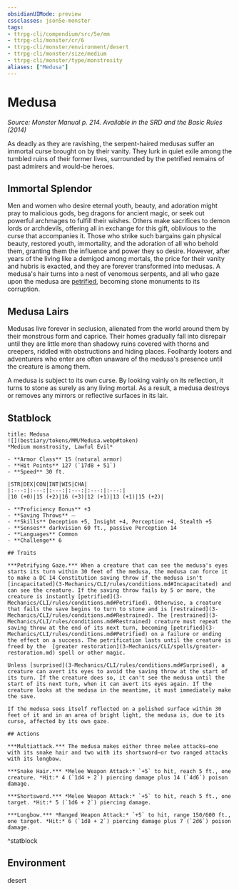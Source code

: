 ```yaml
---
obsidianUIMode: preview
cssclasses: json5e-monster
tags:
- ttrpg-cli/compendium/src/5e/mm
- ttrpg-cli/monster/cr/6
- ttrpg-cli/monster/environment/desert
- ttrpg-cli/monster/size/medium
- ttrpg-cli/monster/type/monstrosity
aliases: ["Medusa"]
---
```

# Medusa
*Source: Monster Manual p. 214. Available in the <span title='Systems Reference Document (5.1)'>SRD</span> and the Basic Rules (2014)*  

As deadly as they are ravishing, the serpent-haired medusas suffer an immortal curse brought on by their vanity. They lurk in quiet exile among the tumbled ruins of their former lives, surrounded by the petrified remains of past admirers and would-be heroes.

## Immortal Splendor

Men and women who desire eternal youth, beauty, and adoration might pray to malicious gods, beg dragons for ancient magic, or seek out powerful archmages to fulfill their wishes. Others make sacrifices to demon lords or archdevils, offering all in exchange for this gift, oblivious to the curse that accompanies it. Those who strike such bargains gain physical beauty, restored youth, immortality, and the adoration of all who behold them, granting them the influence and power they so desire. However, after years of the living like a demigod among mortals, the price for their vanity and hubris is exacted, and they are forever transformed into medusas. A medusa's hair turns into a nest of venomous serpents, and all who gaze upon the medusa are [petrified](3-Mechanics/CLI/rules/conditions.md#Petrified), becoming stone monuments to its corruption.

## Medusa Lairs

Medusas live forever in seclusion, alienated from the world around them by their monstrous form and caprice. Their homes gradually fall into disrepair until they are little more than shadowy ruins covered with thorns and creepers, riddled with obstructions and hiding places. Foolhardy looters and adventurers who enter are often unaware of the medusa's presence until the creature is among them.

A medusa is subject to its own curse. By looking vainly on its reflection, it turns to stone as surely as any living mortal. As a result, a medusa destroys or removes any mirrors or reflective surfaces in its lair.

## Statblock

```ad-statblock
title: Medusa
![](bestiary/tokens/MM/Medusa.webp#token)
*Medium monstrosity, Lawful Evil*

- **Armor Class** 15 (natural armor)
- **Hit Points** 127 (`17d8 + 51`)
- **Speed** 30 ft.

|STR|DEX|CON|INT|WIS|CHA|
|:---:|:---:|:---:|:---:|:---:|:---:|
|10 (+0)|15 (+2)|16 (+3)|12 (+1)|13 (+1)|15 (+2)|

- **Proficiency Bonus** +3
- **Saving Throws** ⏤
- **Skills** Deception +5, Insight +4, Perception +4, Stealth +5
- **Senses** darkvision 60 ft., passive Perception 14
- **Languages** Common
- **Challenge** 6

## Traits

***Petrifying Gaze.*** When a creature that can see the medusa's eyes starts its turn within 30 feet of the medusa, the medusa can force it to make a DC 14 Constitution saving throw if the medusa isn't [incapacitated](3-Mechanics/CLI/rules/conditions.md#Incapacitated) and can see the creature. If the saving throw fails by 5 or more, the creature is instantly [petrified](3-Mechanics/CLI/rules/conditions.md#Petrified). Otherwise, a creature that fails the save begins to turn to stone and is [restrained](3-Mechanics/CLI/rules/conditions.md#Restrained). The [restrained](3-Mechanics/CLI/rules/conditions.md#Restrained) creature must repeat the saving throw at the end of its next turn, becoming [petrified](3-Mechanics/CLI/rules/conditions.md#Petrified) on a failure or ending the effect on a success. The petrification lasts until the creature is freed by the  [greater restoration](3-Mechanics/CLI/spells/greater-restoration.md) spell or other magic.

Unless [surprised](3-Mechanics/CLI/rules/conditions.md#Surprised), a creature can avert its eyes to avoid the saving throw at the start of its turn. If the creature does so, it can't see the medusa until the start of its next turn, when it can avert its eyes again. If the creature looks at the medusa in the meantime, it must immediately make the save.

If the medusa sees itself reflected on a polished surface within 30 feet of it and in an area of bright light, the medusa is, due to its curse, affected by its own gaze.

## Actions

***Multiattack.*** The medusa makes either three melee attacks—one with its snake hair and two with its shortsword—or two ranged attacks with its longbow.

***Snake Hair.*** *Melee Weapon Attack:* `+5` to hit, reach 5 ft., one creature. *Hit:* 4 (`1d4 + 2`) piercing damage plus 14 (`4d6`) poison damage.

***Shortsword.*** *Melee Weapon Attack:* `+5` to hit, reach 5 ft., one target. *Hit:* 5 (`1d6 + 2`) piercing damage.

***Longbow.*** *Ranged Weapon Attack:* `+5` to hit, range 150/600 ft., one target. *Hit:* 6 (`1d8 + 2`) piercing damage plus 7 (`2d6`) poison damage.
```
^statblock

## Environment

desert